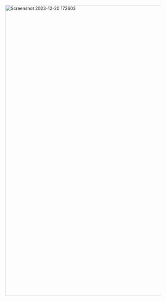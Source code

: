 
<img width="940" alt="Screenshot 2023-12-20 172603" src="https://github.com/vidyamrudulap/NewsRift/assets/130924463/e8f68cb4-d093-46cd-8a23-69b20c919c7f">
